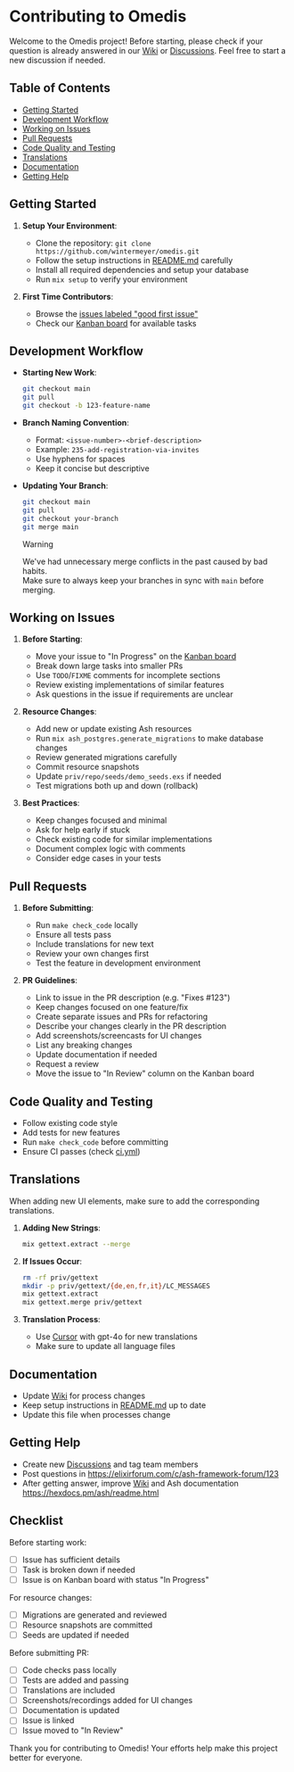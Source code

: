 # Contributing to Omedis

Welcome to the Omedis project! Before starting, please check if your question is already answered in our [Wiki](https://github.com/wintermeyer/omedis/wiki) or [Discussions](https://github.com/wintermeyer/omedis/discussions). Feel free to start a new discussion if needed.

## Table of Contents

- [Getting Started](#getting-started)
- [Development Workflow](#development-workflow)
- [Working on Issues](#working-on-issues)
- [Pull Requests](#pull-requests)
- [Code Quality and Testing](#code-quality-and-testing)
- [Translations](#translations)
- [Documentation](#documentation)
- [Getting Help](#getting-help)

## Getting Started

1. **Setup Your Environment**:
   - Clone the repository: `git clone https://github.com/wintermeyer/omedis.git`
   - Follow the setup instructions in [README.md](README.md) carefully
   - Install all required dependencies and setup your database
   - Run `mix setup` to verify your environment

2. **First Time Contributors**:
   - Browse the [issues labeled "good first issue"](https://github.com/wintermeyer/omedis/issues?q=is%3Aissue+is%3Aopen+label%3A%22good+first+issue%22)
   - Check our [Kanban board](https://github.com/users/wintermeyer/projects/1) for available tasks

## Development Workflow

- **Starting New Work**:
   ```bash
   git checkout main
   git pull
   git checkout -b 123-feature-name
   ```

- **Branch Naming Convention**:
   - Format: `<issue-number>-<brief-description>`
   - Example: `235-add-registration-via-invites`
   - Use hyphens for spaces
   - Keep it concise but descriptive

- **Updating Your Branch**:
   ```bash
   git checkout main
   git pull
   git checkout your-branch
   git merge main
   ```

   > [!WARNING]
   > We've had unnecessary merge conflicts in the past caused by bad habits.  
   > Make sure to always keep your branches in sync with `main` before merging.

## Working on Issues

1. **Before Starting**:
   - Move your issue to "In Progress" on the [Kanban board](https://github.com/users/wintermeyer/projects/1)
   - Break down large tasks into smaller PRs
   - Use `TODO`/`FIXME` comments for incomplete sections
   - Review existing implementations of similar features
   - Ask questions in the issue if requirements are unclear

2. **Resource Changes**:
   - Add new or update existing Ash resources
   - Run `mix ash_postgres.generate_migrations` to make database changes
   - Review generated migrations carefully
   - Commit resource snapshots
   - Update `priv/repo/seeds/demo_seeds.exs` if needed
   - Test migrations both up and down (rollback)

3. **Best Practices**:
   - Keep changes focused and minimal
   - Ask for help early if stuck
   - Check existing code for similar implementations
   - Document complex logic with comments
   - Consider edge cases in your tests

## Pull Requests

1. **Before Submitting**:
   - Run `make check_code` locally
   - Ensure all tests pass
   - Include translations for new text
   - Review your own changes first
   - Test the feature in development environment

2. **PR Guidelines**:
   - Link to issue in the PR description (e.g. "Fixes #123")
   - Keep changes focused on one feature/fix
   - Create separate issues and PRs for refactoring
   - Describe your changes clearly in the PR description
   - Add screenshots/screencasts for UI changes
   - List any breaking changes
   - Update documentation if needed
   - Request a review
   - Move the issue to "In Review" column on the Kanban board

## Code Quality and Testing

- Follow existing code style
- Add tests for new features
- Run `make check_code` before committing
- Ensure CI passes (check [ci.yml](.github/workflows/ci.yml))

## Translations

When adding new UI elements, make sure to add the corresponding translations.

1. **Adding New Strings**:
   ```bash
   mix gettext.extract --merge
   ```

2. **If Issues Occur**:
   ```bash
   rm -rf priv/gettext
   mkdir -p priv/gettext/{de,en,fr,it}/LC_MESSAGES
   mix gettext.extract
   mix gettext.merge priv/gettext
   ```

3. **Translation Process**:
   - Use [Cursor](https://www.cursor.com) with gpt-4o for new translations
   - Make sure to update all language files

## Documentation

- Update [Wiki](https://github.com/wintermeyer/omedis/wiki) for process changes
- Keep setup instructions in [README.md](README.md) up to date
- Update this file when processes change

## Getting Help

- Create new [Discussions](https://github.com/wintermeyer/omedis/discussions) and tag team members
- Post questions in https://elixirforum.com/c/ash-framework-forum/123
- After getting answer, improve [Wiki](https://github.com/wintermeyer/omedis/wiki) and Ash documentation https://hexdocs.pm/ash/readme.html

## Checklist

Before starting work:
- [ ] Issue has sufficient details
- [ ] Task is broken down if needed
- [ ] Issue is on Kanban board with status "In Progress"

For resource changes:
- [ ] Migrations are generated and reviewed
- [ ] Resource snapshots are committed
- [ ] Seeds are updated if needed

Before submitting PR:
- [ ] Code checks pass locally
- [ ] Tests are added and passing
- [ ] Translations are included
- [ ] Screenshots/recordings added for UI changes
- [ ] Documentation is updated
- [ ] Issue is linked
- [ ] Issue moved to "In Review"

Thank you for contributing to Omedis! Your efforts help make this project better for everyone.
